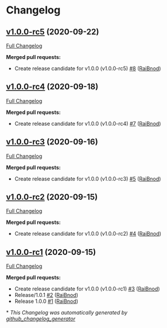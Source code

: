 # Changelog

## [v1.0.0-rc5](https://github.com/NubeIO/grafana-schedule-panel/tree/v1.0.0-rc5) (2020-09-22)

[Full Changelog](https://github.com/NubeIO/grafana-schedule-panel/compare/v1.0.0-rc4...v1.0.0-rc5)

**Merged pull requests:**

- Create release candidate for v1.0.0 \(v1.0.0-rc5\) [\#8](https://github.com/NubeIO/grafana-schedule-panel/pull/8) ([RaiBnod](https://github.com/RaiBnod))

## [v1.0.0-rc4](https://github.com/NubeIO/grafana-schedule-panel/tree/v1.0.0-rc4) (2020-09-18)

[Full Changelog](https://github.com/NubeIO/grafana-schedule-panel/compare/v1.0.0-rc3...v1.0.0-rc4)

**Merged pull requests:**

- Create release candidate for v1.0.0 \(v1.0.0-rc4\) [\#7](https://github.com/NubeIO/grafana-schedule-panel/pull/7) ([RaiBnod](https://github.com/RaiBnod))

## [v1.0.0-rc3](https://github.com/NubeIO/grafana-schedule-panel/tree/v1.0.0-rc3) (2020-09-16)

[Full Changelog](https://github.com/NubeIO/grafana-schedule-panel/compare/v1.0.0-rc2...v1.0.0-rc3)

**Merged pull requests:**

- Create release candidate for v1.0.0 \(v1.0.0-rc3\) [\#5](https://github.com/NubeIO/grafana-schedule-panel/pull/5) ([RaiBnod](https://github.com/RaiBnod))

## [v1.0.0-rc2](https://github.com/NubeIO/grafana-schedule-panel/tree/v1.0.0-rc2) (2020-09-15)

[Full Changelog](https://github.com/NubeIO/grafana-schedule-panel/compare/v1.0.0-rc1...v1.0.0-rc2)

**Merged pull requests:**

- Create release candidate for v1.0.0 \(v1.0.0-rc2\) [\#4](https://github.com/NubeIO/grafana-schedule-panel/pull/4) ([RaiBnod](https://github.com/RaiBnod))

## [v1.0.0-rc1](https://github.com/NubeIO/grafana-schedule-panel/tree/v1.0.0-rc1) (2020-09-15)

[Full Changelog](https://github.com/NubeIO/grafana-schedule-panel/compare/9496bd6b36e48e814d6fed5a59f2fd23316f0d4e...v1.0.0-rc1)

**Merged pull requests:**

- Create release candidate for v1.0.0 \(v1.0.0-rc1\) [\#3](https://github.com/NubeIO/grafana-schedule-panel/pull/3) ([RaiBnod](https://github.com/RaiBnod))
- Release/1.0.1 [\#2](https://github.com/NubeIO/grafana-schedule-panel/pull/2) ([RaiBnod](https://github.com/RaiBnod))
- Release 1.0.0 [\#1](https://github.com/NubeIO/grafana-schedule-panel/pull/1) ([RaiBnod](https://github.com/RaiBnod))



\* *This Changelog was automatically generated by [github_changelog_generator](https://github.com/github-changelog-generator/github-changelog-generator)*
